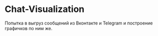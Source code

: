 # Chat-Visualization
Попытка в выгруз сообщений из Вконтакте и Telegram и построение графичков по ним же.
